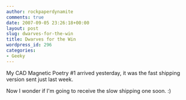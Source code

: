 ```yaml
---
author: rockpaperdynamite
comments: true
date: 2007-09-05 23:26:18+00:00
layout: post
slug: dwarves-for-the-win
title: Dwarves for the Win
wordpress_id: 296
categories:
- Geeky
---
```


My CAD Magnetic Poetry #1 arrived yesterday, it was the fast shipping version sent just last week.

Now I wonder if I'm going to receive the slow shipping one soon. :)
